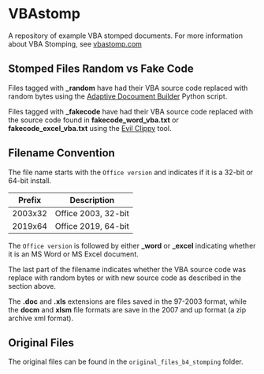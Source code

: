 # VBAstomp

A repository of example VBA stomped documents. For more information about VBA Stomping, see [vbastomp.com](https://vbastomp.com) 

## Stomped Files Random vs Fake Code

Files tagged with **_random** have had their VBA source code replaced with random bytes using the [Adaptive Docoument Builder](https://github.com/haroldogden/adb) Python script.

Files tagged with **_fakecode** have had their VBA source code replaced with the source code found in **fakecode_word_vba.txt** or **fakecode_excel_vba.txt** using the [Evil Clippy](https://github.com/outflanknl/EvilClippy) tool.

## Filename Convention

The file name starts with the `Office version` and indicates if it is a 32-bit or 64-bit install.

Prefix|Description
---|---
2003x32|Office 2003, 32-bit
2019x64|Office 2019, 64-bit

The `Office version` is followed by either **_word** or **_excel** indicating whether it is an MS Word or MS Excel document.

The last part of the filename indicates whether the VBA source code was replace with random bytes or with new source code as described in the section above.

The **.doc** and **.xls** extensions are files saved in the 97-2003 format, while the **docm** and **xlsm** file formats are save in the 2007 and up format (a zip archive xml format).

## Original Files

The original files can be found in the `original_files_b4_stomping` folder.
